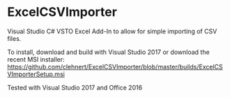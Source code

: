 # ExcelCSVImporter
Visual Studio C# VSTO Excel Add-In to allow for simple importing of CSV files.

To install, download and build with Visual Studio 2017 or download the recent MSI installer: https://github.com/clehnert/ExcelCSVImporter/blob/master/builds/ExcelCSVImporterSetup.msi

Tested with Visual Studio 2017 and Office 2016